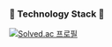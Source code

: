 ### 🌱 Technology Stack 🌱

[![Solved.ac 프로필](http://mazassumnida.wtf/api/v2/generate_badge?boj=heylosa)](https://solved.ac/heylosa)


<!--
**heylosa/heylosa** is a ✨ _special_ ✨ repository because its `README.md` (this file) appears on your GitHub profile.

Here are some ideas to get you started:

- 🔭 I’m currently working on ...
-  I’m currently learning ...
- 👯 I’m looking to collaborate on ...
- 🤔 I’m looking for help with ...
-  Ask me about ...
- 📫 How to reach me: ...
- 😄 Pronouns: ...
- ⚡ Fun fact: ...
-->
